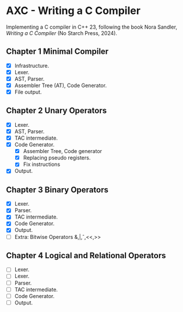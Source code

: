# AXC - Writing a C Compiler

Implementing a C compiler in C++ 23, following the book Nora Sandler, _Writing a C Compiler_ (No Starch Press, 2024).

## Chapter 1 Minimal Compiler
- [X] Infrastructure.
- [X] Lexer.
- [X] AST, Parser.
- [X] Assembler Tree (AT), Code Generator.
- [X] File output.

## Chapter 2 Unary Operators
- [X] Lexer.
- [X] AST, Parser.
- [X] TAC intermediate.
- [X] Code Generator.
  - [X] Assembler Tree, Code generator
  - [X] Replacing pseudo registers.
  - [X] Fix instructions
- [X] Output.

## Chapter 3 Binary Operators
- [X] Lexer.
- [X] Parser.
- [X] TAC intermediate.
- [X] Code Generator.
- [X] Output.
- [ ] Extra: Bitwise Operators &,|,ˆ,<<,>>

## Chapter 4 Logical and Relational Operators
- [ ] Lexer.
- [ ] Lexer.
- [ ] Parser.
- [ ] TAC intermediate.
- [ ] Code Generator.
- [ ] Output.